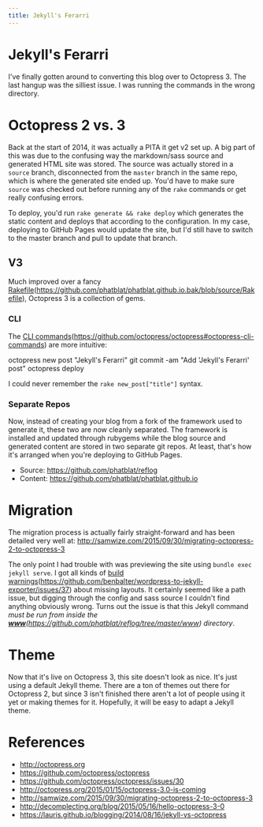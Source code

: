 ```yaml
---
title: Jekyll's Ferarri
---
```


# Jekyll's Ferarri

I've finally gotten around to converting this blog over to Octopress 3. The last hangup was the silliest issue. I was running the commands in the wrong directory.

# Octopress 2 vs. 3

Back at the start of 2014, it was actually a PITA it get v2 set up. A big part of this was due to the confusing way the markdown/sass source and generated HTML site was stored. The source was actually stored in a `source` branch, disconnected from the `master` branch in the same repo, which is where the generated site ended up. You'd have to make sure `source` was checked out before running any of the `rake` commands or get really confusing errors.

To deploy, you'd run `rake generate && rake deploy` which generates the static content and deploys that according to the configuration. In my case, deploying to GitHub Pages would update the site, but I'd still have to switch to the master branch and pull to update that branch.

## V3

Much improved over a fancy [Rakefile]()(https://github.com/phatblat/phatblat.github.io.bak/blob/source/Rakefile), Octopress 3 is a collection of gems.

###  CLI

The [CLI commands]()(https://github.com/octopress/octopress#octopress-cli-commands) are more intuitive:

octopress new post "Jekyll's Ferarri"
git commit -am "Add 'Jekyll's Ferarri' post"
octopress deploy

I could never remember the `rake new_post["title"]` syntax.

### Separate Repos

Now, instead of creating your blog from a fork of the framework used to generate it, these two are now cleanly separated. The framework is installed and updated through rubygems while the blog source and generated content are stored in two separate git repos. At least, that's how it's arranged when you're deploying to GitHub Pages.

- Source: https://github.com/phatblat/reflog
- Content: https://github.com/phatblat/phatblat.github.io

# Migration

The migration process is actually fairly straight-forward and has been detailed very well at:
http://samwize.com/2015/09/30/migrating-octopress-2-to-octopress-3

The only point I had trouble with was previewing the site using `bundle exec jekyll serve`. I got all kinds of [build warnings]()(https://github.com/benbalter/wordpress-to-jekyll-exporter/issues/37) about missing layouts. It certainly seemed like a path issue, but digging through the config and sass source I couldn't find anything obviously wrong. Turns out the issue is that this Jekyll command _must be run from inside the [**www**]()(https://github.com/phatblat/reflog/tree/master/www) directory_.

# Theme

Now that it's live on Octopress 3, this site doesn't look as nice. It's just using a default Jekyll theme. There are a ton of themes out there for Octopress 2, but since 3 isn't finished there aren't a lot of people using it yet or making themes for it. Hopefully, it will be easy to adapt a Jekyll theme.

# References

- http://octopress.org
- https://github.com/octopress/octopress
- https://github.com/octopress/octopress/issues/30
- http://octopress.org/2015/01/15/octopress-3.0-is-coming
- http://samwize.com/2015/09/30/migrating-octopress-2-to-octopress-3
- http://decomplecting.org/blog/2015/05/16/hello-octopress-3-0
- https://lauris.github.io/blogging/2014/08/16/jekyll-vs-octopress
